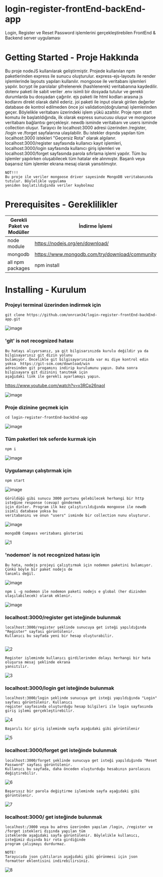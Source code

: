 # login-register-frontEnd-backEnd-app
Login, Register ve Reset Password işlemlerini gerçekleştirebilen FrontEnd & Backend server uygulaması

# Getting Started - Proje Hakkında
Bu proje nodeJS kullanılarak geliştirmiştir. Projede kullanılan npm paketlerinden express ile sunucu oluşturulur. express-ejs-layouts ile render işlemlerinde layouts yapıları kullanılır. mongoose ile veritabanı işlemleri yapılır. bcrypt ile parolalar şifrelenerek (hashlenerek) veritabanına kaydedilir. dotenv paketi ile sabit veriler .env isimli bir dosyada tutulur ve gerekli durumlarda bu dosyadan çağırılır. ejs paketi ile html kodları arasına js kodlarını direkt olarak dahil ederiz. joi paketi ile input olarak girilen değerler database de kontrol edilmeden önce joi validation(doğrulama) işlemlerinden geçer. Böylelikle veritabanı üzerindeki işlem yükü azaltılır. 
Proje npm start komutu ile başlatıldığında, ilk olarak express sunucusu oluşur ve mongoose veritabanı bağlantısı gerçekleşir. newdb isminde veritabanı ve users isminde collection oluşur. Tarayıcı ile localhost:3000 adresi üzerinden /register, /login ve /forget sayfalarına ulaşılabilir. Bu istekler dışında yapılan tüm localhost:3000 istekleri "Geçersiz Rota" olarak algılanır. localhost:3000/register sayfasında kullanıcı kayıt işlemleri, localhost:3000/login sayfasında kullanıcı giriş işlemleri ve localhost:3000/forget sayfasında parola sıfırlama işlemi yapılır. Tüm bu işlemler yapılırken oluşabilecek tüm hatalar ele alınmıştır. Başarılı veya başarısız tüm işlemler ekrana mesaj olarak yansıtılmıştır.  
```
NOT!!!
Bu proje ile veriler mongoose driver sayesinde MongoDB veritabanında tutulur. Böylelikle uygulama 
yeniden başlatıldığında veriler kaybolmaz
```

# Prerequisites - Gereklilikler
| Gerekli Paket ve Modüller | İndirme İşlemi |
| ------ | ------ |
| node module | https://nodejs.org/en/download/ |
| mongodb | https://www.mongodb.com/try/download/community |
| all npm packages | npm install |

# Installing - Kurulum

### Projeyi terminal üzerinden indirmek için
```
git clone https://github.com/onrcan34/login-register-frontEnd-backEnd-app.git
```
![image](https://user-images.githubusercontent.com/64845818/185812422-2781dd88-1bcb-4953-9095-d181f2712783.png)

### 'git' is not recognized hatası
```
Bu hatayı alıyorsanız, ya git bilgisarınızda kurulu değildir ya da bilgisayarınız git dizin yolunu 
bulamıyor. Öncelikle git bilgisayarınızda var mı diye kontrol edin yoksa  https://git-scm.com/download/win 
adresinden git progamını indirip kurulumunu yapın. Daha sonra bilgisayara git dizinini tanıtmak için 
aşağıdaki link ile gerekli ayarlamayı yapın. 
```
https://www.youtube.com/watch?v=v3RCp26naoI

![image](https://user-images.githubusercontent.com/64845818/185812974-9b9310f7-2210-4840-a0fd-50f4a3e847ff.png)


### Proje dizinine geçmek için
```
cd login-register-frontEnd-backEnd-app
```
![image](https://user-images.githubusercontent.com/64845818/185813021-0aef79bd-fd16-4df5-a500-e2c4788b2521.png)

### Tüm paketleri tek seferde kurmak için
```
npm i
```
![image](https://user-images.githubusercontent.com/64845818/185813196-ae4df9ef-f0c4-4926-8603-0a1b22c0ec79.png)

### Uygulamayı çalıştırmak için
```
npm start 
```
![image](https://user-images.githubusercontent.com/64845818/185813226-5278fd59-90df-4f77-9a1d-d31ec4fab6ac.png)

```
Görüldüğü gibi sunucu 3000 portunu gelebilecek herhangi bir http isteğine response (cevap) göndermek
için dinler. Program ilk kez çalıştırıldığında mongoose ile newdb isimli database yoksa bu 
veritabanını ve onun "users" isminde bir collection nunu oluşturur.
```

![image](https://user-images.githubusercontent.com/64845818/185813256-a2a2bd27-6e8d-46b6-8be4-c27e60c71f14.png)

```
mongoDB Compass veritabanı gösterimi 
```
![1](https://user-images.githubusercontent.com/64845818/185814677-1e4db530-1f4d-4f18-9240-7b9db9cbd643.PNG)


### 'nodemon' is not recognized hatası için
```
Bu hata, nodejs projeyi çalıştırmak için nodemon paketini bulamıyor. Çünkü böyle bir paket nodejs de 
tanımlı değil.
```

![image](https://user-images.githubusercontent.com/64845818/185813567-76609480-3650-4ae2-a88e-d1104fb997ca.png)

```
npm i -g nodemon ile nodemon paketi nodejs e global (her dizinden ulaşılabilecek) olarak eklenir.
```

![image](https://user-images.githubusercontent.com/64845818/185813659-cec38ae6-dde2-4c28-839e-c7a4a7c292a3.png)


### localhost:3000/register get isteğinde bulunmak
```
localhost:3000/register şeklinde sunucuya get isteği yapıldığında "Register" sayfası görüntülenir. 
Kullanıcı bu sayfada yeni bir hesap oluşturabilir.
 
```
![2](https://user-images.githubusercontent.com/64845818/185814693-0d4a2b56-aab1-44fb-8bb0-f373c8968f45.PNG)

```
Register işleminde kullanıcı girdilerinden dolayı herhangi bir hata oluşursa mesaj şeklinde ekrana 
yansıtılır.
```

![3](https://user-images.githubusercontent.com/64845818/185814699-e3a83d97-f5b2-48bb-97c6-3ef76e976933.PNG)


### localhost:3000/login get isteğinde bulunmak
```
localhost:3000/login şeklinde sunucuya get isteği yapıldığında "Login" sayfası görüntülenir. Kullanıcı
register sayfasında oluşturduğu hesap bilgileri ile login sayfasında giriş işlemi gerçekleştirebilir.
```
![4](https://user-images.githubusercontent.com/64845818/185814724-5abcf1b6-88d0-45aa-afeb-4ba2fa3833c9.PNG)

```
Başarılı bir giriş işleminde sayfa aşağıdaki gibi görüntülenir
```

![5](https://user-images.githubusercontent.com/64845818/185814729-1f95bb74-a473-4210-9615-4178d33e16de.PNG)


### localhost:3000/forget get isteğinde bulunmak
```
localhost:3000/forget şeklinde sunucuya get isteği yapıldığında "Reset Password" sayfası görüntülenir. 
Kullanıcı bu sayfada, daha önceden oluşturduğu hesabının parolasını değiştirebilir.
```
![6](https://user-images.githubusercontent.com/64845818/185814735-0cd6ae5d-040b-45c8-9008-03ea5075e5c5.PNG)

```
Başarısız bir parola değiştirme işleminde sayfa aşağıdaki gibi görüntülenir.
```

![7](https://user-images.githubusercontent.com/64845818/185814742-09420dc5-d5f5-42d5-a91c-95f0cc0a8b4f.PNG)


### localhost:3000/ get isteğinde bulunmak
```
localhost:/3000 veya bu adres üzerinden yapılan /login, /register ve /forget istekleri dışında yapılan tüm
isteklerde aşağıdaki sayfa görüntülenir. Böylelikle kullanıcı, isteğimiz dışında bir rota girdiğinde 
program çalışmayı durdurmaz.

NOTE! 
Tarayıcıda json çıktıların aşağıdaki gibi görünmesi için json formatter eklentisini indirebilirsiniz.
```

![8](https://user-images.githubusercontent.com/64845818/185814748-68c2978f-0f11-406e-8d07-9f60f9a8a614.PNG)



